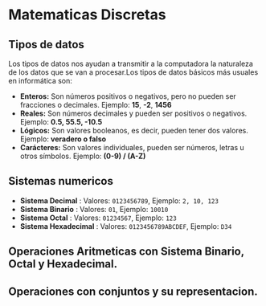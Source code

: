 # Matematicas Discretas

## Tipos de datos
Los tipos de datos nos ayudan a transmitir a la computadora la naturaleza de los datos que se van a procesar.Los tipos de datos básicos más usuales en informática son:

- **Enteros:** Son números positivos o negativos, pero no pueden ser fracciones o decimales. Ejemplo: **15**, **-2**, **1456** 
- **Reales:** Son números decimales y pueden ser positivos o negativos. Ejemplo: **0.5, 55.5, -10.5** 
- **Lógicos:** Son valores booleanos, es decir, pueden tener dos valores. Ejemplo: **veradero o falso** 
- **Carácteres:** Son valores individuales, pueden ser números, letras u otros símbolos. Ejemplo: **(0-9) / (A-Z)** 

## Sistemas numericos

- **Sistema Decimal** :  Valores: `0123456789`, Ejemplo: `2, 10, 123` 
- **Sistema Binario** :  Valores: `01`, Ejemplo: `10010`
- **Sistema Octal** :  Valores: `01234567`, Ejemplo: `123` 
- **Sistema Hexadecimal** :  Valores: `0123456789ABCDEF`, Ejemplo: `D34`

## Operaciones Aritmeticas con Sistema Binario, Octal y Hexadecimal.

## Operaciones con conjuntos y su representacion.

